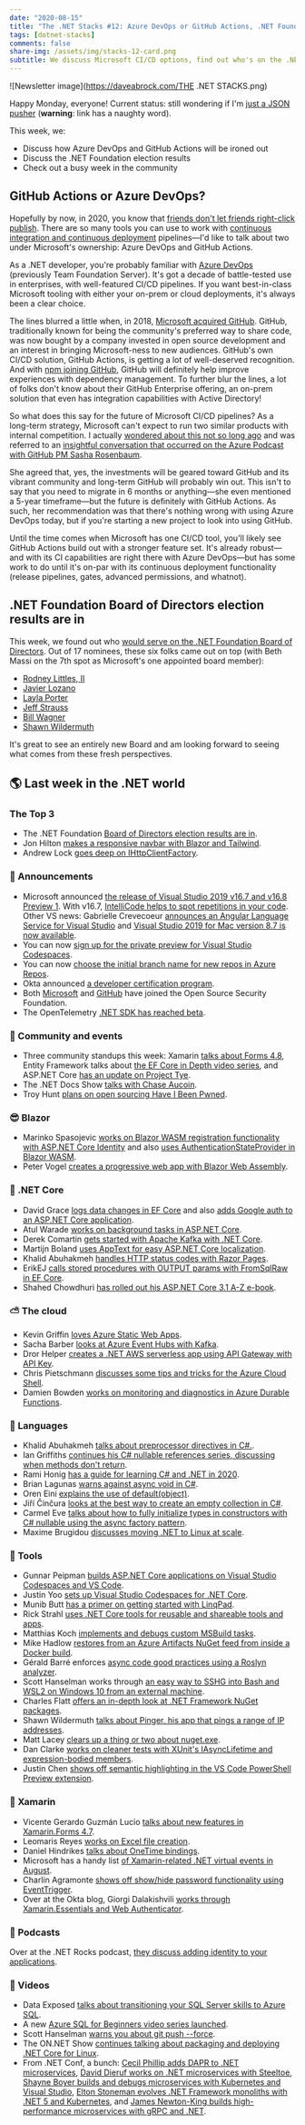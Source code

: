 ```yaml
---
date: "2020-08-15"
title: "The .NET Stacks #12: Azure DevOps or GitHub Actions, .NET Foundation results, community links!"
tags: [dotnet-stacks]
comments: false
share-img: /assets/img/stacks-12-card.png
subtitle: We discuss Microsoft CI/CD options, find out who's on the .NET Foundation board, and look at the busy week in the .NET community!
---
```


![Newsletter image](https://daveabrock.com/THE .NET STACKS.png)

Happy Monday, everyone! Current status: still wondering if I'm [just a JSON pusher](https://twitter.com/thomas_k_r/status/1291076179693363206) (**warning**: link has a naughty word).

This week, we:

* Discuss how Azure DevOps and GitHub Actions will be ironed out
* Discuss the .NET Foundation election results
* Check out a busy week in the community

## GitHub Actions or Azure DevOps?

Hopefully by now, in 2020, you know that [friends don't let friends right-click publish](https://damianbrady.com.au/2018/02/01/friends-dont-let-friends-right-click-publish/). There are so many tools you can use to work with [continuous integration and continuous deployment](https://www.infoworld.com/article/3271126/what-is-cicd-continuous-integration-and-continuous-delivery-explained.html) pipelines—I'd like to talk about two under Microsoft's ownership: Azure DevOps and GitHub Actions.

As a .NET developer, you're probably familiar with [Azure DevOps](https://azure.microsoft.com/services/devops/) (previously Team Foundation Server). It's got a decade of battle-tested use in enterprises, with well-featured CI/CD pipelines. If you want best-in-class Microsoft tooling with either your on-prem or cloud deployments, it's always been a clear choice.

The lines blurred a little when, in 2018, [Microsoft acquired GitHub](https://news.microsoft.com/announcement/microsoft-acquires-github/). GitHub, traditionally known for being the community's preferred way to share code, was now bought by a company invested in open source development and an interest in bringing Microsoft-ness to new audiences. GitHub's own CI/CD solution, GitHub Actions, is getting a lot of well-deserved recognition. And with [npm joining GitHub](https://github.blog/2020-03-16-npm-is-joining-github/), GitHub will definitely help improve experiences with dependency management. To further blur the lines, a lot of folks don't know about their GitHub Enterprise offering, an on-prem solution that even has integration capabilities with Active Directory!

So what does this say for the future of Microsoft CI/CD pipelines? As a long-term strategy, Microsoft can't expect to run two similar products with internal competition. I actually [wondered about this not so long ago](https://twitter.com/daveabrock/status/1253462315397251074) and was referred to an [insightful conversation that occurred on the Azure Podcast with GitHub PM Sasha Rosenbaum](http://azpodcast.com/post/Episode-321-GitHub). 

She agreed that, yes, the investments will be geared toward GitHub and its vibrant community and long-term GitHub will probably win out. This isn't to say that you need to migrate in 6 months or anything—she even mentioned a 5-year timeframe—but the future is definitely with GitHub Actions. As such, her recommendation was that there's nothing wrong with using Azure DevOps today, but if you're starting a new project to look into using GitHub. 

Until the time comes when Microsoft has one CI/CD tool, you'll likely see GitHub Actions build out with a stronger feature set. It's already robust—and with its CI capabilities are right there with Azure DevOps—but has some work to do until it's on-par with its continuous deployment functionality (release pipelines, gates, advanced permissions, and whatnot).

## .NET Foundation Board of Directors election results are in

This week, we found out who [would serve on the .NET Foundation Board of Directors](https://dotnetfoundation.org/blog/2020/08/04/net-foundation-board-of-directors-election-results-2020). Out of 17 nominees, these six folks came out on top (with Beth Massi on the 7th spot as Microsoft's one appointed board member):

* [Rodney Littles, II](https://twitter.com/rlittlesii)
* [Javier Lozano](https://twitter.com/jglozano)
* [Layla Porter](https://twitter.com/LaylaCodesIt)
* [Jeff Strauss](https://twitter.com/jeffreystrauss)
* [Bill Wagner](https://twitter.com/billwagner)
* [Shawn Wildermuth](https://twitter.com/shawnwildermuth)

It's great to see an entirely new Board and am looking forward to seeing what comes from these fresh perspectives.

## 🌎 Last week in the .NET world

### The Top 3

* The .NET Foundation [Board of Directors election results are in](https://dotnetfoundation.org/blog/2020/08/04/net-foundation-board-of-directors-election-results-2020).
* Jon Hilton [makes a responsive navbar with Blazor and Tailwind](https://jonhilton.net/responsive-blazor-navbar/).
* Andrew Lock [goes deep on IHttpClientFactory](https://andrewlock.net/exporing-the-code-behind-ihttpclientfactory/).

### 📢 Announcements

* Microsoft announced [the release of Visual Studio 2019 v16.7 and v16.8 Preview 1](https://devblogs.microsoft.com/visualstudio/visual-studio-2019-v16-7-releases/). With v16.7, [IntelliCode helps to spot repetitions in your code](https://devblogs.microsoft.com/visualstudio/making-repeated-edits-easier-with-intellicode-suggestions/). Other VS news: Gabrielle Crevecoeur [announces an Angular Language Service for Visual Studio](https://devblogs.microsoft.com/visualstudio/angular-language-service-for-visual-studio/) and [Visual Studio 2019 for Mac version 8.7 is now available](https://devblogs.microsoft.com/visualstudio/visual-studio-2019-for-mac-version-8-7-is-now-available/).
* You can now [sign up for the private preview for Visual Studio Codespaces](https://devblogs.microsoft.com/cppblog/sign-up-for-the-private-preview-of-visual-studio-support-for-codespaces/).
* You can now [choose the initial branch name for new repos in Azure Repos](https://devblogs.microsoft.com/devops/azure-repos-default-branch-name/).
* Okta announced [a developer certification program](https://developer.okta.com/blog/2020/08/03/developer-certification).
* Both [Microsoft](https://cloudblogs.microsoft.com/opensource/2020/08/03/microsoft-joins-open-source-security-foundation/) and [GitHub](https://github.blog/2020-08-03-github-joins-the-open-source-security-foundation/) have joined the Open Source Security Foundation.
* The OpenTelemetry [.NET SDK has reached beta](https://medium.com/opentelemetry/opentelemetry-net-beta-released-e1b070f0a5bc).

### 📅 Community and events

* Three community standups this week: Xamarin [talks about Forms 4.8](https://www.youtube.com/watch?v=4W6vXC6v-J8), Entity Framework talks about [the EF Core in Depth video series](https://www.youtube.com/watch?v=b-zTazj2vuI), and ASP.NET Core [has an update on Project Tye](https://www.youtube.com/watch?v=r0Z02t_7gm8).
* The .NET Docs Show [talks with Chase Aucoin](https://www.youtube.com/watch?v=UShy1RGCK0E).
* Troy Hunt [plans on open sourcing Have I Been Pwned](https://www.troyhunt.com/im-open-sourcing-the-have-i-been-pwned-code-base/).

### 😎 Blazor

* Marinko Spasojevic [works on Blazor WASM registration functionality with ASP.NET Core Identity](https://code-maze.com/blazor-webassembly-registration-aspnetcore-identity/) and also [uses AuthenticationStateProvider in Blazor WASM](https://code-maze.com/authenticationstateprovider-blazor-webassembly/).
* Peter Vogel [creates a progressive web app with Blazor Web Assembly](https://visualstudiomagazine.com/articles/2020/08/03/blazor-pwa.aspx).

### 🚀 .NET Core

* David Grace [logs data changes in EF Core](https://www.roundthecode.com/dotnet/entity-framework/log-data-changes-in-entity-framework-core-create-entities-dbcontext) and also [adds Google auth to an ASP.NET Core application](https://www.roundthecode.com/dotnet/how-to-add-google-authentication-to-a-asp-net-core-application).
* Atul Warade [works on background tasks in ASP.NET Core](https://www.c-sharpcorner.com/article/implement-background-task-using-backgrounservice-class-in-asp-net-core/).
* Derek Comartin [gets started with Apache Kafka with .NET Core](https://codeopinion.com/getting-started-apache-kafka-with-net-core/).
* Martijn Boland [uses AppText for easy ASP.NET Core localization](https://blogs.taiga.nl/martijn/2020/08/03/easy-asp-net-core-localization-with-apptext/).
* Khalid Abuhakmeh [handles HTTP status codes with Razor Pages](https://khalidabuhakmeh.com/handle-http-status-codes-with-razor-pages).
* ErikEJ [calls stored procedures with OUTPUT params with FromSqlRaw in EF Core](https://erikej.github.io/efcore/2020/08/03/ef-core-call-stored-procedures-out-parameters.html).
* Shahed Chowdhuri [has rolled out his ASP.NET Core 3.1 A-Z e-book](https://wakeupandcode.com/release-asp-net-core-3-1-a-z-ebook/).

### ⛅ The cloud

* Kevin Griffin [loves Azure Static Web Apps](https://consultwithgriff.com/i-love-azure-static-web-apps).
* Sacha Barber [looks at Azure Event Hubs with Kafka](https://sachabarbs.wordpress.com/2020/08/04/azure-event-hubs-with-kafka/).
* Dror Helper [creates a .NET AWS serverless app using API Gateway with API Key](https://helpercode.com/2020/08/03/creating-an-net-aws-serverless-application-using-api-gateway-with-api-key/).
* Chris Pietschmann [discusses some tips and tricks for the Azure Cloud Shell](https://build5nines.com/azure-cloud-shell-tips-and-tricks/).
* Damien Bowden [works on monitoring and diagnostics in Azure Durable Functions](https://damienbod.com/2020/08/01/azure-durable-functions-monitoring-and-diagnostics/).

### 📔 Languages

* Khalid Abuhakmeh [talks about preprocessor directives in C#.](https://khalidabuhakmeh.com/csharp-preprocessor-directives).
* Ian Griffiths [continues his C# nullable references series, discussing when methods don't return](https://endjin.com/blog/2020/08/dotnet-csharp-8-nullable-references-when-methods-dont-return.html).
* Rami Honig [has a guide for learning C# and .NET in 2020](https://oz-code.com/blog/net-c-tips/ultimate-2020-guide-learning-debugging-c-net).
* Brian Lagunas [warns against async void in C#](https://brianlagunas.com/why-is-async-void-bad-and-how-do-i-await-a-task-in-an-object-constructor-in-c/).
* Oren Eini [explains the use of default(object)](https://ayende.com/blog/191585-B/what-is-default-object-used-for).
* Jiří Činčura [looks at the best way to create an empty collection in C#](https://www.tabsoverspaces.com/233833-best-way-to-create-an-empty-collection-array-and-list-in-csharp-net).
* Carmel Eve [talks about how to fully initialize types in constructors with C# nullable using the async factory pattern](https://endjin.com/blog/2020/08/fully-initialize-types-in-constructor-csharp-nullable-async-factory-pattern.html).
* Maxime Brugidou [discusses moving .NET to Linux at scale](https://medium.com/criteo-labs/moving-net-to-linux-at-scale-d8ff49b42661).

### 🔧 Tools

* Gunnar Peipman [builds ASP.NET Core applications on Visual Studio Codespaces and VS Code](https://gunnarpeipman.com/aspnet-core-visual-studio-codespaces/).
* Justin Yoo [sets up Visual Studio Codespaces for .NET Core](https://techcommunity.microsoft.com/t5/apps-on-azure/configuring-codespaces-for-net-core-development/ba-p/1565330).
* Munib Butt [has a primer on getting started with LinqPad](https://www.c-sharpcorner.com/article/learn-to-use-linqpad/).
* Rick Strahl [uses .NET Core tools for reusable and shareable tools and apps](https://weblog.west-wind.com/posts/2020/Aug/05/Using-NET-Core-Tools-to-Create-Reusable-and-Shareable-Tools-Apps).
* Matthias Koch [implements and debugs custom MSBuild tasks](https://ithrowexceptions.com/2020/08/04/implementing-and-debugging-custom-msbuild-tasks.html).
* Mike Hadlow [restores from an Azure Artifacts NuGet feed from inside a Docker build](http://mikehadlow.blogspot.com/2020/08/restoring-from-azure-artifacts-nuget.html).
* Gérald Barré enforces [async code good practices using a Roslyn analyzer](https://www.meziantou.net/enforcing-asynchronous-code-good-practices-using-a-roslyn-analyzer.htm).
* Scott Hanselman works through [an easy way to SSHG into Bash and WSL2 on Windows 10 from an external machine](https://www.hanselman.com/blog/THEEASYWAYHowToSSHIntoBashAndWSL2OnWindows10FromAnExternalMachine.aspx).
* Charles Flatt [offers an in-depth look at .NET Framework NuGet packages](https://www.softwaremeadows.com/posts/net_framework_nuget_packages_-_versioning__dependency_resolution__and/).
* Shawn Wildermuth [talks about Pinger, his app that pings a range of IP addresses](http://wildermuth.com/2020/08/02/NET-Core-Console-Apps---A-Better-Way).
* Matt Lacey [clears up a thing or two about nuget.exe](https://www.mrlacey.com/2020/08/fixing-really-common-misunderstanding.html).
* Dan Clarke [works on cleaner tests with XUnit's IAsyncLifetime and expression-bodied members](https://www.danclarke.com/cleaner-tests-with-iasynclifetime).
* Justin Chen [shows off semantic highlighting in the VS Code PowerShell Preview extension](https://devblogs.microsoft.com/powershell/semantic-highlighting-in-the-powershell-preview-extension-for-visual-studio-code/).

### 📱 Xamarin

* Vicente Gerardo Guzmán Lucio [talks about new features in Xamarin.Forms 4.7](https://www.syncfusion.com/blogs/post/new-features-in-xamarin-forms-4-7-multibinding-light-and-dark-modes.aspx).
* Leomaris Reyes [works on Excel file creation](https://askxammy.com/getting-started-with-excel-files-creation-in-xamarin-forms/).
* Daniel Hindrikes [talks about OneTime bindings](https://danielhindrikes.se/index.php/2020/08/03/you-only-need-an-onetime-binding/).
* Microsoft has a handy list [of Xamarin-related .NET virtual events in August](https://devblogs.microsoft.com/xamarin/august-dotnet-virtual-events/).
* Charlin Agramonte [shows off show/hide password functionality using EventTrigger](https://xamgirl.com/show-hide-password-using-eventtrigger-in-xamarin-forms/).
* Over at the Okta blog, Giorgi Dalakishvili [works through Xamarin.Essentials and Web Authenticator](https://developer.okta.com/blog/2020/07/31/xamarin-essentials-webauthenticator).

### 🎤 Podcasts

Over at the .NET Rocks podcast, [they discuss adding identity to your applications](https://www.dotnetrocks.com/default.aspx?ShowNum=1699).

### 🎥 Videos

* Data Exposed [talks about transitioning your SQL Server skills to Azure SQL](https://channel9.msdn.com/Shows/Data-Exposed/Learn-Azure-SQL).
* A new [Azure SQL for Beginners video series launched](https://channel9.msdn.com/Series/Azure-SQL-for-Beginners/Introduction-to-Azure-SQL-for-beginners-1-of-61).
* Scott Hanselman [warns you about git push --force](https://www.youtube.com/watch?v=dgOpnebZkRo).
* The ON.NET Show [continues talking about packaging and deploying .NET Core for Linux](https://channel9.msdn.com/Shows/On-NET/Packaging-and-deploying-NET-Core-for-Linux-Part-2).
* From .NET Conf, a bunch: [Cecil Phillip adds DAPR to .NET microservices](https://www.youtube.com/watch?v=g-gOlkD9lKs), [David Dieruf works on .NET microservices with Steeltoe](https://www.youtube.com/watch?v=3meYereHHtM), [Shayne Boyer builds and debugs microservices with Kubernetes and Visual Studio](https://www.youtube.com/watch?v=98nIvg7ne7Q), [Elton Stoneman evolves .NET Framework monoliths with .NET 5 and Kubernetes](https://www.youtube.com/watch?v=Wbjh4T-cdv8), and [James Newton-King builds high-performance microservices with gRPC and .NET](https://www.youtube.com/watch?v=HVq4TstHCEs).
